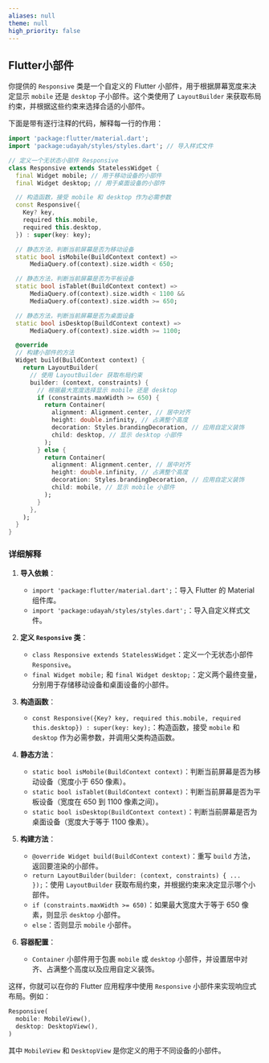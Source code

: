 ```yaml
---
aliases: null
theme: null
high_priority: false
---
```


## Flutter小部件

你提供的 `Responsive` 类是一个自定义的 Flutter 小部件，用于根据屏幕宽度来决定显示 `mobile` 还是 `desktop` 子小部件。这个类使用了 `LayoutBuilder` 来获取布局约束，并根据这些约束来选择合适的小部件。

下面是带有逐行注释的代码，解释每一行的作用：

```dart
import 'package:flutter/material.dart';
import 'package:udayah/styles/styles.dart'; // 导入样式文件

// 定义一个无状态小部件 Responsive
class Responsive extends StatelessWidget {
  final Widget mobile; // 用于移动设备的小部件
  final Widget desktop; // 用于桌面设备的小部件

  // 构造函数，接受 mobile 和 desktop 作为必需参数
  const Responsive({
    Key? key,
    required this.mobile,
    required this.desktop,
  }) : super(key: key);

  // 静态方法，判断当前屏幕是否为移动设备
  static bool isMobile(BuildContext context) =>
      MediaQuery.of(context).size.width < 650;

  // 静态方法，判断当前屏幕是否为平板设备
  static bool isTablet(BuildContext context) =>
      MediaQuery.of(context).size.width < 1100 &&
      MediaQuery.of(context).size.width >= 650;

  // 静态方法，判断当前屏幕是否为桌面设备
  static bool isDesktop(BuildContext context) =>
      MediaQuery.of(context).size.width >= 1100;

  @override
  // 构建小部件的方法
  Widget build(BuildContext context) {
    return LayoutBuilder(
      // 使用 LayoutBuilder 获取布局约束
      builder: (context, constraints) {
        // 根据最大宽度选择显示 mobile 还是 desktop
        if (constraints.maxWidth >= 650) {
          return Container(
            alignment: Alignment.center, // 居中对齐
            height: double.infinity, // 占满整个高度
            decoration: Styles.brandingDecoration, // 应用自定义装饰
            child: desktop, // 显示 desktop 小部件
          );
        } else {
          return Container(
            alignment: Alignment.center, // 居中对齐
            height: double.infinity, // 占满整个高度
            decoration: Styles.brandingDecoration, // 应用自定义装饰
            child: mobile, // 显示 mobile 小部件
          );
        }
      },
    );
  }
}
```

### 详细解释

1. **导入依赖**：
   - `import 'package:flutter/material.dart';`：导入 Flutter 的 Material 组件库。
   - `import 'package:udayah/styles/styles.dart';`：导入自定义样式文件。

2. **定义 `Responsive` 类**：
   - `class Responsive extends StatelessWidget`：定义一个无状态小部件 `Responsive`。
   - `final Widget mobile;` 和 `final Widget desktop;`：定义两个最终变量，分别用于存储移动设备和桌面设备的小部件。

3. **构造函数**：
   - `const Responsive({Key? key, required this.mobile, required this.desktop}) : super(key: key);`：构造函数，接受 `mobile` 和 `desktop` 作为必需参数，并调用父类构造函数。

4. **静态方法**：
   - `static bool isMobile(BuildContext context)`：判断当前屏幕是否为移动设备（宽度小于 650 像素）。
   - `static bool isTablet(BuildContext context)`：判断当前屏幕是否为平板设备（宽度在 650 到 1100 像素之间）。
   - `static bool isDesktop(BuildContext context)`：判断当前屏幕是否为桌面设备（宽度大于等于 1100 像素）。

5. **构建方法**：
   - `@override Widget build(BuildContext context)`：重写 `build` 方法，返回要渲染的小部件。
   - `return LayoutBuilder(builder: (context, constraints) { ... });`：使用 `LayoutBuilder` 获取布局约束，并根据约束来决定显示哪个小部件。
   - `if (constraints.maxWidth >= 650)`：如果最大宽度大于等于 650 像素，则显示 `desktop` 小部件。
   - `else`：否则显示 `mobile` 小部件。

6. **容器配置**：
   - `Container` 小部件用于包裹 `mobile` 或 `desktop` 小部件，并设置居中对齐、占满整个高度以及应用自定义装饰。

这样，你就可以在你的 Flutter 应用程序中使用 `Responsive` 小部件来实现响应式布局。例如：

```dart
Responsive(
  mobile: MobileView(),
  desktop: DesktopView(),
)
```

其中 `MobileView` 和 `DesktopView` 是你定义的用于不同设备的小部件。

